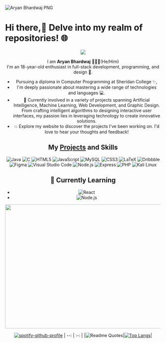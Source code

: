 ![Aryan Bhardwaj PNG](https://github.com/AryanBhardwaj789/AryanBhardwaj789/raw/main/ARYAN%20BHARDWAJ.png)
# Hi there,👋 Delve into my realm of repositories! 🌐

<div align=center >
<img src="https://readme-typing-svg.herokuapp.com?font=Pacifico&size=25&color=FFFFFF&center=true&lines=Hey+👋%2C+I'm+Aryan+Bhardwaj;Web+Developer;.....+Espresso+yourself."
/>
            
I am <b>Aryan Bhardwaj</b> 🙋🏻‍♂️(He/Him) <br>
I'm an 18-year-old enthusiast in full-stack development, programming, and design 🚀. 
            
- Pursuing a diploma in Computer Programming at Sheridan College ✨,
- I'm deeply passionate about mastering a wide range of technologies and languages 💻.
- 🚀 Currently involved in a variety of projects spanning Artificial Intelligence, Machine Learning, Web Development, and Graphic Design. From crafting intelligent algorithms to designing interactive user interfaces, my passion lies in leveraging technology to create innovative solutions.
- 💥 Explore my website to discover the projects I've been working on. I'd love to hear your thoughts and feedback!

## My [Projects]() and Skills
![Java](https://img.shields.io/badge/-Java-000?&logo=Java&logoColor=007396)
![C](https://img.shields.io/static/v1?style=for-the-badge&message=C&color=222222&logo=C&logoColor=A8B9CC&label=)
![HTML5](https://img.shields.io/static/v1?style=for-the-badge&message=HTML5&color=E34F26&logo=HTML5&logoColor=FFFFFF&label=)
![JavaScript](https://img.shields.io/static/v1?style=for-the-badge&message=JavaScript&color=222222&logo=JavaScript&logoColor=F7DF1E&label=)
![MySQL](https://img.shields.io/static/v1?style=for-the-badge&message=MySQL&color=4479A1&logo=MySQL&logoColor=FFFFFF&label=)
![CSS3](https://img.shields.io/static/v1?style=for-the-badge&message=CSS3&color=1572B6&logo=CSS3&logoColor=FFFFFF&label=)
![LaTeX](https://img.shields.io/static/v1?style=for-the-badge&message=LaTeX&color=008080&logo=LaTeX&logoColor=FFFFFF&label=)
![Dribbble](https://img.shields.io/static/v1?style=for-the-badge&message=Dribbble&color=EA4C89&logo=Dribbble&logoColor=FFFFFF&label=)
![Figma](https://img.shields.io/static/v1?style=for-the-badge&message=Figma&color=F24E1E&logo=Figma&logoColor=FFFFFF&label=)
![Visual Studio Code](https://img.shields.io/static/v1?style=for-the-badge&message=Visual+Studio+Code&color=007ACC&logo=Visual+Studio+Code&logoColor=FFFFFF&label=)
![Node.js](https://img.shields.io/static/v1?style=for-the-badge&message=Node.js&color=339933&logo=Node.js&logoColor=FFFFFF&label=)
![Express](https://img.shields.io/static/v1?style=for-the-badge&message=Express&color=000000&logo=Express&logoColor=FFFFFF&label=)
![PHP](https://img.shields.io/static/v1?style=for-the-badge&message=PHP&color=777BB4&logo=PHP&logoColor=FFFFFF&label=)
![Kali Linux](https://img.shields.io/static/v1?style=for-the-badge&message=Kali+Linux&color=557C94&logo=Kali+Linux&logoColor=FFFFFF&label=)

## 🌱 Currently Learning

- ![React](https://img.shields.io/badge/React-61DAFB?style=for-the-badge&logo=react&logoColor=white)
- ![Node.js](https://img.shields.io/badge/Node.js-339933?style=for-the-badge&logo=node.js&logoColor=white)

<img src=space.gif alt="Space GIF" width="1128" height="400">


<!-- Markdown -->
[![spotify-github-profile](https://spotify-github-profile.vercel.app/api/view?uid=31gwrxminpvjiclmn6ohnuxwdmae&cover_image=true&theme=default&show_offline=false&background_color=121212&interchange=false&bar_color=901d1d&bar_color_cover=true)](https://github.com/kittinan/spotify-github-profile)
| --:  | :-: |
|![Readme Quotes](https://quotes-github-readme.vercel.app/api?theme=dracula&type=horizontal)|[![Top Langs](https://github-readme-stats.vercel.app/api/top-langs/?username=AryanBhardwaj789&theme=github_dark&layout=compact)](https://github.com/AryanBhardwaj789/github-readme-stats)|
